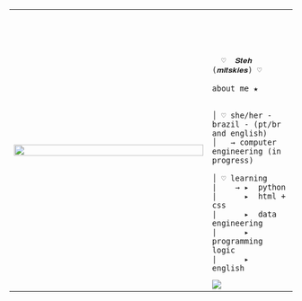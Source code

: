 
<table>
    <tr>
        <td style="width: 70%;">
            <img src="https://github.com/user-attachments/assets/64164288-314b-47dd-9ff2-7474654a4229" style="width:100%; border: none;"/>
        </td>
        <td style="width: 30%; vertical-align: middle;">
            <p style="font-family: monospace; font-size: 80px;">    
                
      ♡  𝑺𝒕𝒆𝒉 (𝒎𝒊𝒕𝒔𝒌𝒊𝒆𝒔) ♡
    
</p>                                                                                                                            
                                                                                                  
                                                                                                    
        
    about me ★

    
    │ ♡ she/her - brazil - (pt/br and english)
    │   → computer engineering (in progress) 
    
    │ ♡ learning
    |    → ▸  python
    |      ▸  html + css
    |      ▸  data engineering
    |      ▸  programming logic
    |      ▸  english 

<picture>
  <source
    srcset="https://github-readme-stats.vercel.app/api?username=mitskies&show_icons=true&theme=dark"
    media="(prefers-color-scheme: dracula)"
  />
  <source
    srcset="https://github-readme-stats.vercel.app/api?username=mitskies&show_icons=true"
    media="(prefers-color-scheme: dark), (prefers-color-scheme: dracula)"
  />
  <img src="https://github-readme-stats.vercel.app/api?username=mitskies&show_icons=true" />
</picture>
  
